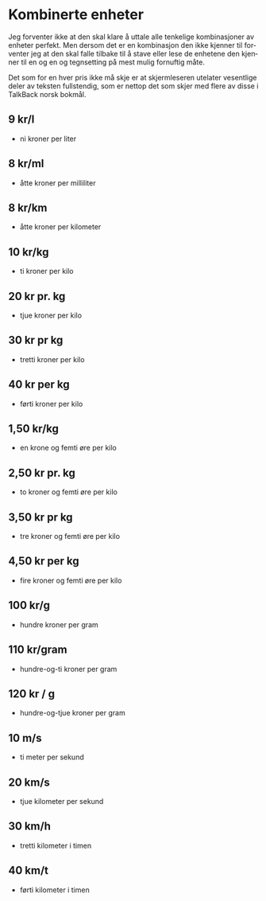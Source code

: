 <div lang="nb">

# Kombinerte enheter

Jeg forventer ikke at den skal klare å uttale alle tenkelige kombinasjoner av enheter perfekt.
Men dersom det er en kombinasjon den ikke kjenner til forventer jeg at den skal falle tilbake til å stave eller lese de enhetene den kjenner til en og en og tegnsetting på mest mulig fornuftig måte.

Det som for en hver pris ikke må skje er at skjermleseren utelater vesentlige deler av teksten fullstendig, som er nettop det som skjer med flere av disse i TalkBack norsk bokmål.

## 9 kr/l

- ni kroner per liter

<!-- > resultat -->

## 8 kr/ml

- åtte kroner per milliliter

<!-- > resultat -->

## 8 kr/km

- åtte kroner per kilometer

<!-- > resultat -->

## 10 kr/kg

- ti kroner per kilo

<!-- > resultat -->

## 20 kr pr. kg

- tjue kroner per kilo

<!-- > resultat -->

## 30 kr pr kg

- tretti kroner per kilo

<!-- > resultat -->

## 40 kr per kg

- førti kroner per kilo

<!-- > resultat -->

## 1,50 kr/kg

- en krone og femti øre per kilo
<!-- - en og-en-halv krone per kilo -->
<!-- - en (komma) femti krone(r) per kilo -->

<!-- > resultat -->

## 2,50 kr pr. kg

- to kroner og femti øre per kilo
<!-- - to og-en-halv kroner per kilo -->
<!-- - to (komma) femti kroner per kilo -->

<!-- > resultat -->

## 3,50 kr pr kg

- tre kroner og femti øre per kilo
<!-- - tre og-en-halv kroner per kilo -->
<!-- - tre (komma) femti kroner per kilo -->

<!-- > resultat -->

## 4,50 kr per kg

- fire kroner og femti øre per kilo
<!-- - fire og-en-halv kroner per kilo -->
<!-- - fire (komma) femti kroner per kilo -->

<!-- > resultat -->


## 100 kr/g

- hundre kroner per gram

<!-- > resultat -->

## 110 kr/gram

- hundre-og-ti kroner per gram

<!-- > resultat -->

## 120 kr / g

- hundre-og-tjue kroner per gram

<!-- > resultat -->


## 10 m/s

- ti meter per sekund

<!-- > resultat -->

## 20 km/s

- tjue kilometer per sekund

<!-- > resultat -->

## 30 km/h

- tretti kilometer i timen

<!-- > resultat -->

## 40 km/t

- førti kilometer i timen

<!-- > resultat -->


</div>
